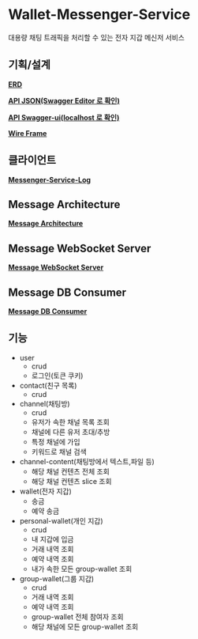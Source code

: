 # Wallet-Messenger-Service
대용량 채팅 트래픽을 처리할 수 있는 전자 지갑 메신저 서비스


## 기획/설계
[__ERD__](https://drive.google.com/file/d/1nBDsU-hqtFnShWmwQIzq7DGtEUvM4OBp/view?usp=sharing)

[__API JSON(Swagger Editor 로 확인)__](https://drive.google.com/file/d/1Hgo6lQtKiWRtMZcfOaxvvgNLZPNysiMy/view?usp=sharing)

[__API Swagger-ui(localhost 로 확인)__](http://localhost:8080/swagger-ui/index.html#/)

[__Wire Frame__](https://www.figma.com/file/vAopCC9aoIwLBkEUXbYimA/Wallet-Messenger-Service-WireFrame?type=design&mode=design&t=2ix1w3yDTcntv2pB-1)

## 클라이언트
[__Messenger-Service-Log__](https://github.com/cornpip/messenger-service-log)

## Message Architecture
[__Message Architecture__](https://github.com/cornpip/message_architecture)

## Message WebSocket Server
[__Message WebSocket Server__](https://github.com/cornpip/message_kafka)

## Message DB Consumer
[__Message DB Consumer__](https://github.com/cornpip/message_consumer)

## 기능
+ user
  + crud
  + 로그인(토큰 쿠키)
+ contact(친구 목록)
  + crud
+ channel(채팅방)
  + crud
  + 유저가 속한 채널 목록 조회
  + 채널에 다른 유저 초대/추방
  + 특정 채널에 가입
  + 키워드로 채널 검색
+ channel-content(채팅방에서 텍스트,파일 등)
  + 해당 채널 컨텐츠 전체 조회
  + 해당 채널 컨텐츠 slice 조회
+ wallet(전자 지갑)
  + 송금
  + 예약 송금
+ personal-wallet(개인 지갑)
  + crud
  + 내 지갑에 입금
  + 거래 내역 조회
  + 예약 내역 조회
  + 내가 속한 모든 group-wallet 조회
+ group-wallet(그룹 지갑)
  + crud
  + 거래 내역 조회
  + 예약 내역 조회
  + group-wallet 전체 참여자 조회
  + 해당 채널에 모든 group-wallet 조회